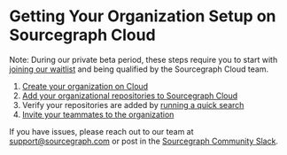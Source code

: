 # Getting Your Organization Setup on Sourcegraph Cloud

Note: During our private beta period, these steps require you to start with [joining our waitlist](https://share.hsforms.com/14OQ3RoPpQTOXvZlUpgx6-A1n7ku?utm_medium=direct-traffic&utm_source=in-product&utm_term=in-product-banner&utm_content=cloud-product-beta-teams) and being qualified by the Sourcegraph Cloud team. 

1. [Create your organization on Cloud](./creating_your_org_on_cloud.md)
2. [Add your organizational repositories to Sourcegraph Cloud](./adding_your_org_repos_to_cloud.md)
3. Verify your repositories are added by [running a quick search](./searching_org_repo_sourcegraph_cloud.md)
4. [Invite your teammates to the organization](./inviting_users_to_org_on_sourcegraph_cloud.md)

If you have issues, please reach out to our team at [support@sourcegraph.com](mailto:support@sourcegraph.com) or post in the [Sourcegraph Community Slack](http://srcgr.ph/join-community-space).
